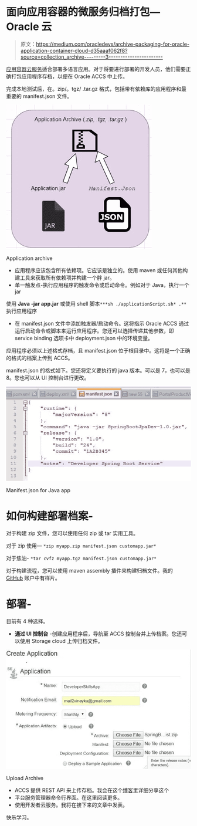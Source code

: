 # 面向应用容器的微服务归档打包— Oracle 云

> 原文：<https://medium.com/oracledevs/archive-packaging-for-oracle-application-container-cloud-d35aaaf062f8?source=collection_archive---------3----------------------->

[应用容器云服务](/@vinaykuma201/starting-with-oracle-application-container-cloud-ba258c572de1)适合部署多语言应用。对于将要进行部署的开发人员，他们需要正确打包应用程序存档，以便在 Oracle ACCS 中上传。

完成本地测试后，在。zip/。tgz/ .tar.gz 格式，包括带有依赖库的应用程序和最重要的 manifest.json 文件。

![](img/0b1dc94fe3960ac0a34dbd0d8d586192.png)

Application archive

*   应用程序应该包含所有依赖项。它应该是独立的。使用 maven 或任何其他构建工具来获取所有依赖项并构建一个胖 jar。
*   单一触发点-执行应用程序的触发命令或启动命令。例如对于 Java，执行一个 jar

使用 **Java -jar app.jar** 或使用 shell 脚本`***sh ./applicationScript.sh* .**`执行应用程序

*   在 manifest.json 文件中添加触发器/启动命令。这将指示 Oracle ACCS 通过运行启动命令或脚本来运行应用程序。您还可以选择传递其他参数，即 service binding 选项卡中 deployment.json 中的环境变量。

应用程序必须以上述格式存档，且 manifest.json 位于根目录中。这将是一个正确的格式的档案上传到 ACCS。

manifest.json 的格式如下。您还将定义要执行的 java 版本。可以是 7，也可以是 8。您也可以从 UI 控制台进行更改。

![](img/3b4b0493d1709817a34758cd45af979b.png)

Manifest.json for Java app

# **如何构建部署档案-**

对于构建 zip 文件，您可以使用任何 zip 或 tar 实用工具。

对于 zip 使用— `*zip myapp.zip manifest.json customapp.jar*`

对于焦油- `*tar cvfz myapp.tgz manifest.json customapp.jar*`

对于构建流程，您可以使用 maven assembly 插件来构建归档文件。我的 [GitHub](https://github.com/vinaykumar2/Developer-Microservices-App) 账户中有样片。

# **部署-**

目前有 4 种选择。

*   **通过 UI 控制台** -创建应用程序后，导航至 ACCS 控制台并上传档案。您还可以使用 Storage cloud 上传归档文件。

![](img/9cfb1f24925959160385d70d962bb6b0.png)

Upload Archive

*   ACCS 提供 REST API 来上传存档。我会在这个[博客](/@vinaykuma201/deploy-to-application-container-cloud-service-from-oracle-storage-cloud-via-rest-api-ea5e776acacb)里详细分享这个
*   平台服务管理器命令行界面。在这里阅读更多。
*   使用开发者云服务。我将在接下来的文章中发表。

快乐学习。